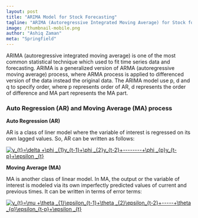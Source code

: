 ```yaml
---
layout: post
title: "ARIMA Model for Stock Forecasting"
tagline: "ARIMA (Autoregressive Integrated Moving Average) for Stock forecasting with R"
image: /thumbnail-mobile.png
author: "Ashiq Zaman"
meta: "Springfield"
---
```


ARIMA (autoregressive integrated moving average) is one of the most common statistical technique which used to fit time series data and forecasting. ARIMA is a generalized version of ARMA (autoregressive moving average) process, where ARMA process is applied to differenced version of the data instead the original data. The ARIMA model use p, d and q to specify order, where p represents order of AR, d represents the order of difference and MA part represents the MA part. 

### Auto Regression (AR) and Moving Average (MA) process

**Auto Regression (AR)**

AR is a class of liner model where the variable of interest is regressed on its own lagged values. So, AR can be written as follows: 

<a href="https://www.codecogs.com/eqnedit.php?latex=y_{t}=\delta&space;&plus;\phi&space;_{1}y_{t-1}&plus;\phi&space;_{2}y_{t-2}&plus;--------&plus;\phi&space;_{p}y_{t-p}&plus;\epsilon&space;_{t}" target="_blank"><img src="https://latex.codecogs.com/gif.latex?y_{t}=\delta&space;&plus;\phi&space;_{1}y_{t-1}&plus;\phi&space;_{2}y_{t-2}&plus;--------&plus;\phi&space;_{p}y_{t-p}&plus;\epsilon&space;_{t}" title="y_{t}=\delta +\phi _{1}y_{t-1}+\phi _{2}y_{t-2}+--------+\phi _{p}y_{t-p}+\epsilon _{t}" /></a>

**Moving Average (MA)**

MA is another class of linear model. In MA, the output or the variable of interest is modeled via its own imperfectly predicted values of current and previous times. It can be written in terms of error terms:

<a href="https://www.codecogs.com/eqnedit.php?latex=y_{t}=\mu&space;&plus;\theta&space;_{1}\epsilon_{t-1}&plus;\theta&space;_{2}\epsilon_{t-2}&plus;-----&plus;\theta&space;_{q}\epsilon_{t-p}&plus;\epsilon&space;_{t}" target="_blank"><img src="https://latex.codecogs.com/gif.latex?y_{t}=\mu&space;&plus;\theta&space;_{1}\epsilon_{t-1}&plus;\theta&space;_{2}\epsilon_{t-2}&plus;-----&plus;\theta&space;_{q}\epsilon_{t-p}&plus;\epsilon&space;_{t}" title="y_{t}=\mu +\theta _{1}\epsilon_{t-1}+\theta _{2}\epsilon_{t-2}+-----+\theta _{q}\epsilon_{t-p}+\epsilon _{t}" /></a>
